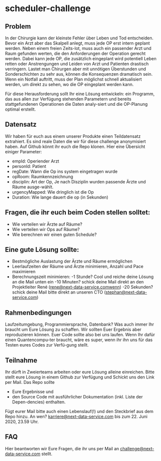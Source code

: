 # scheduler-challenge

## Problem

In der Chirurgie kann der kleinste Fehler über Leben und Tod entscheiden. Bevor ein Arzt aber das Skalpell anlegt, muss jede OP erst intern geplant werden. Neben einem freien Zeits-lot, muss auch ein passender Arzt und Raum gefunden werten, die den Anforderungen der Operation gerecht werden. Dabei kann jede OP, die zusätzlich eingeplant wird potentiell Leben retten oder Anstrengungen und Leiden von Arzt und Patienten drastisch verringern. Lastet man Chirurgen aber mit unnötigen Überstunden und Sonderschichten zu sehr aus, können die Konsequenzen dramatisch sein. Wenn ein Notfall auftritt, muss der Plan möglichst schnell aktualisiert werden, um direkt zu sehen, wo die OP eingeplant werden kann.

Für diese Herausforderung  sollt Ihr eine Lösung entwickeln: ein  Programm, das aus allen zur Verfügung stehenden Parametern und bereits stattgefundenen Operationen die Daten analy-siert und die OP-Planung optimal erstellt.


## Datensatz

Wir haben für euch aus einem unserer Produkte einen Teildatensatz extrahiert. Es sind reale Daten die wir für diese challenge anonymisiert haben. Auf Github <link> könnt ihr euch die Repo klonen. Hier eine Übersicht einiger Parameter:
- empId: Operiender Arzt
- personId: Patient
- regDate: Wann die Op ins system eingetragen wurde
- opRoom: Raumkennzeichnung
- disciplin: Art der Op, Je nach Disziplin wurden passende Ärzte und Räume ausge-wählt. 
- urgencyMapped: Wie dringlich ist die Op
- Duration: Wie lange dauert die op (in Sekunden)


## Fragen, die ihr euch beim Coden stellen solltet:

- Wie verteilen wir Ärzte auf Räume?
- Wie verteilen wir Ops auf Räume?
- Wie berechnen wir einen guten Schedule?


## Eine gute Lösung sollte:

- Bestmögliche Auslastung der Ärzte und Räume ermöglichen
- Leerlaufzeiten der Räume und Ärzte minimieren, Anzahl und Pace maximieren
- Berechnungszeit minimieren:
-1 Stunde? Cool und reiche deine Lösung an die Mail unten ein
-10 Minuten? schick deine Mail direkt an den Projektleiter René (rene@next-data-service.comwenn) 
-20 Sekunden? schick deine Mail bitte direkt an unseren CTO (stephan@next-data-service.com)


## Rahmenbedingungen

Laufzeitumgebung, Programmiersprache, Datenbank? Was auch immer Ihr braucht um Eure Lösung zu schaffen. Wir sollten Euer Ergebnis aber reproduzieren können. Euer Code sollte also bei uns laufen. Wenn Ihr dafür einen Quantencompu-ter braucht, wäre es super, wenn ihr ihn uns für das Testen eures Codes zur Verfü-gung stellt.

## Teilnahme

Ihr dürft in Zweierteams arbeiten oder eure Lösung alleine einreichen.
Bitte stellt eure Lösung in einem Github zur Verfügung und Schickt uns den Link per Mail. Das Repo sollte

- Eure Ergebnisse und 
- den Source Code mit ausführlicher Dokumentation (inkl. Liste der Depen-dencies) enthalten. 

Fügt eurer Mail bitte auch einen Lebenslauf(!) und den Steckbrief aus dem Repo hinzu. An wen? karriere@next-data-service.com
bis zum 22. Juni 2020, 23.59 Uhr.

## FAQ

Hier beantworten wir Eure Fragen, die ihr uns per Mail an challenge@next-data-service.com stellt.
